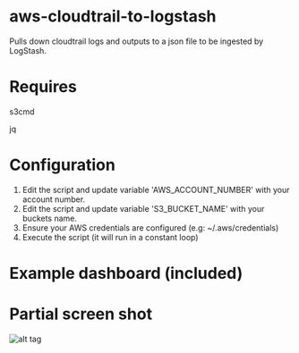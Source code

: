 # aws-cloudtrail-to-logstash
Pulls down cloudtrail logs and outputs to a json file to be ingested by LogStash.

# Requires
s3cmd

jq

# Configuration

1. Edit the script and update variable 'AWS_ACCOUNT_NUMBER' with your account number.
2. Edit the script and update variable 'S3_BUCKET_NAME' with your buckets name.
3. Ensure your AWS credentials are configured (e.g:  ~/.aws/credentials)
4. Execute the script (it will run in a constant loop)

# Example dashboard (included)
# Partial screen shot
![alt tag](https://github.com/vigeek/aws-cloudtrail-to-logstash/blob/master/kibana-dashboard/dashboard-partial-ss.png)
